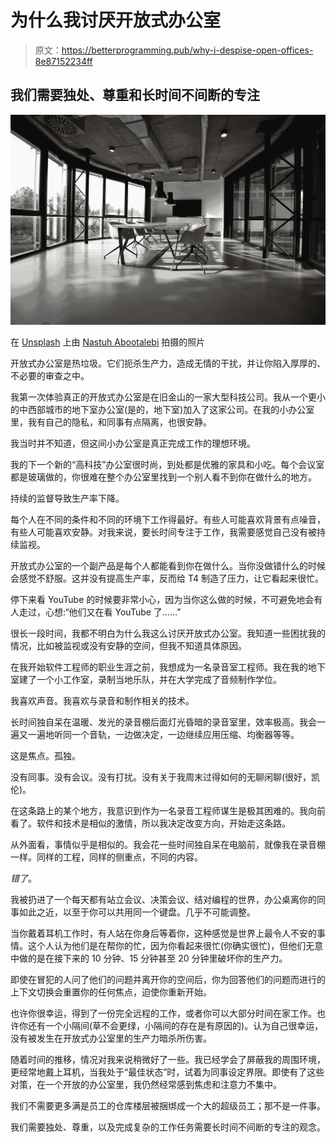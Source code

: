 # 为什么我讨厌开放式办公室

> 原文：<https://betterprogramming.pub/why-i-despise-open-offices-8e87152234ff>

## 我们需要独处、尊重和长时间不间断的专注

![](img/d501aa27a842eb4664dbfcf092001cbd.png)

在 [Unsplash](https://unsplash.com/s/photos/open-office?utm_source=unsplash&utm_medium=referral&utm_content=creditCopyText) 上由 [Nastuh Abootalebi](https://unsplash.com/@sunday_digital?utm_source=unsplash&utm_medium=referral&utm_content=creditCopyText) 拍摄的照片

开放式办公室是热垃圾。它们扼杀生产力，造成无情的干扰，并让你陷入厚厚的、不必要的审查之中。

我第一次体验真正的开放式办公室是在旧金山的一家大型科技公司。我从一个更小的中西部城市的地下室办公室(是的，地下室)加入了这家公司。在我的小办公室里，我有自己的隐私，和同事有点隔离，也很安静。

我当时并不知道，但这间小办公室是真正完成工作的理想环境。

我的下一个新的“高科技”办公室很时尚，到处都是优雅的家具和小吃。每个会议室都是玻璃做的，你很难在整个办公室里找到一个别人看不到你在做什么的地方。

持续的监督导致生产率下降。

每个人在不同的条件和不同的环境下工作得最好。有些人可能喜欢背景有点噪音，有些人可能喜欢安静。对我来说，要长时间专注于工作，我需要感觉自己没有被持续监视。

开放式办公室的一个副产品是每个人都能看到你在做什么。当你没做错什么的时候会感觉不舒服。这并没有提高生产率，反而给 T4 制造了压力，让它看起来很忙。

停下来看 YouTube 的时候要非常小心，因为当你这么做的时候，不可避免地会有人走过，心想:“他们又在看 YouTube 了……”

很长一段时间，我都不明白为什么我这么讨厌开放式办公室。我知道一些困扰我的情况，比如被监视或没有安静的空间，但我不知道具体原因。

在我开始软件工程师的职业生涯之前，我想成为一名录音室工程师。我在我的地下室建了一个小工作室，录制当地乐队，并在大学完成了音频制作学位。

我喜欢声音。我喜欢与录音和制作相关的技术。

长时间独自呆在温暖、发光的录音棚后面灯光昏暗的录音室里，效率极高。我会一遍又一遍地听同一个音轨，一边做决定，一边继续应用压缩、均衡器等等。

这是焦点。孤独。

没有同事。没有会议。没有打扰。没有关于我周末过得如何的无聊闲聊(很好，凯伦)。

在这条路上的某个地方，我意识到作为一名录音工程师谋生是极其困难的。我向前看了。软件和技术是相似的激情，所以我决定改变方向，开始走这条路。

从外面看，事情似乎是相似的。我会花一些时间独自呆在电脑前，就像我在录音棚一样。同样的工程，同样的侧重点，不同的内容。

*错了*。

我被扔进了一个每天都有站立会议、决策会议、结对编程的世界，办公桌离你的同事如此之近，以至于你可以共用同一个键盘。几乎不可能调整。

当你戴着耳机工作时，有人站在你身后等着你，这种感觉是世界上最令人不安的事情。这个人认为他们是在帮你的忙，因为你看起来很忙(你确实很忙)，但他们无意中做的是在接下来的 10 分钟、15 分钟甚至 20 分钟里破坏你的生产力。

即使在冒犯的人问了他们的问题并离开你的空间后，你为回答他们的问题而进行的上下文切换会重置你的任何焦点，迫使你重新开始。

也许你很幸运，得到了一份完全远程的工作，或者你可以大部分时间在家工作。也许你还有一个小隔间(草不会更绿，小隔间的存在是有原因的)。认为自己很幸运，没有被发生在开放式办公室里的生产力暗杀所伤害。

随着时间的推移，情况对我来说稍微好了一些。我已经学会了屏蔽我的周围环境，更经常地戴上耳机，当我处于“最佳状态”时，试着为同事设定界限。即使有了这些对策，在一个开放的办公室里，我仍然经常感到焦虑和注意力不集中。

我们不需要更多满是员工的仓库楼层被捆绑成一个大的超级员工；那不是一件事。

我们需要独处、尊重，以及完成复杂的工作任务需要长时间不间断的专注的观念。